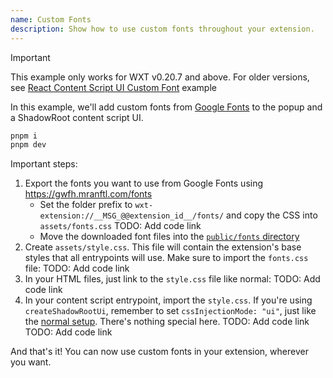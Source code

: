 ```yaml
---
name: Custom Fonts
description: Show how to use custom fonts throughout your extension.
---
```


> [!IMPORTANT]
> This example only works for WXT v0.20.7 and above. For older versions, see [React Content Script UI Custom Font](https://github.com/wxt-dev/examples/tree/main/examples/react-content-ui-custom-font) example

In this example, we'll add custom fonts from [Google Fonts](https://fonts.google.com/) to the popup and a ShadowRoot content script UI.

```sh
pnpm i
pnpm dev
```

Important steps:

1. Export the fonts you want to use from Google Fonts using <https://gwfh.mranftl.com/fonts>
   - Set the folder prefix to `wxt-extension://__MSG_@@extension_id__/fonts/` and copy the CSS into `assets/fonts.css`
      TODO: Add code link
   - Move the downloaded font files into the [`public/fonts` directory](public/fonts)
2. Create `assets/style.css`. This file will contain the extension's base styles that all entrypoints will use. Make sure to import the `fonts.css` file:
   TODO: Add code link
3. In your HTML files, just link to the `style.css` file like normal:
   TODO: Add code link
4. In your content script entrypoint, import the `style.css`. If you're using `createShadowRootUi`, remember to set `cssInjectionMode: "ui"`, just like the [normal setup](https://wxt.dev/guide/essentials/content-scripts.html#shadow-root). There's nothing special here.
   TODO: Add code link
   TODO: Add code link

And that's it! You can now use custom fonts in your extension, wherever you want.
